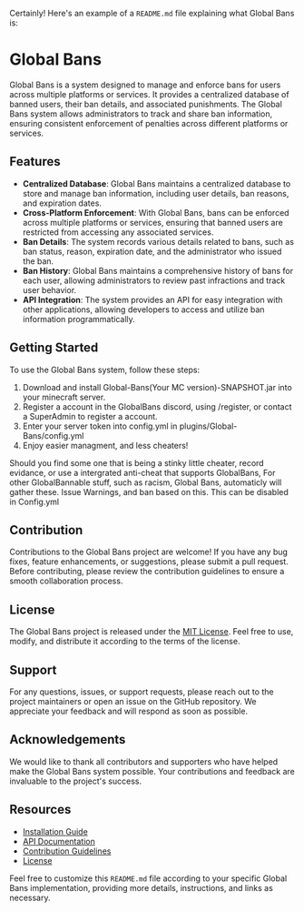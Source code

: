 Certainly! Here's an example of a `README.md` file explaining what Global Bans is:

# Global Bans

Global Bans is a system designed to manage and enforce bans for users across multiple platforms or services. It provides a centralized database of banned users, their ban details, and associated punishments. The Global Bans system allows administrators to track and share ban information, ensuring consistent enforcement of penalties across different platforms or services.

## Features

- **Centralized Database**: Global Bans maintains a centralized database to store and manage ban information, including user details, ban reasons, and expiration dates.
- **Cross-Platform Enforcement**: With Global Bans, bans can be enforced across multiple platforms or services, ensuring that banned users are restricted from accessing any associated services.
- **Ban Details**: The system records various details related to bans, such as ban status, reason, expiration date, and the administrator who issued the ban.
- **Ban History**: Global Bans maintains a comprehensive history of bans for each user, allowing administrators to review past infractions and track user behavior.
- **API Integration**: The system provides an API for easy integration with other applications, allowing developers to access and utilize ban information programmatically.

## Getting Started

To use the Global Bans system, follow these steps:

1. Download and install Global-Bans(Your MC version)-SNAPSHOT.jar into your minecraft server.
2. Register a account in the GlobalBans discord, using /register, or contact a SuperAdmin to register a account.
3. Enter your server token into config.yml in plugins/Global-Bans/config.yml
4. Enjoy easier managment, and less cheaters!

Should you find some one that is being a stinky little cheater, record evidance, or use a intergrated anti-cheat that supports GlobalBans,
For other GlobalBannable stuff, such as racism, Global Bans, automaticly will gather these. Issue Warnings, and ban based on this. This can be disabled in Config.yml



## Contribution

Contributions to the Global Bans project are welcome! If you have any bug fixes, feature enhancements, or suggestions, please submit a pull request. Before contributing, please review the contribution guidelines to ensure a smooth collaboration process.

## License

The Global Bans project is released under the [MIT License](LICENSE). Feel free to use, modify, and distribute it according to the terms of the license.

## Support

For any questions, issues, or support requests, please reach out to the project maintainers or open an issue on the GitHub repository. We appreciate your feedback and will respond as soon as possible.

## Acknowledgements

We would like to thank all contributors and supporters who have helped make the Global Bans system possible. Your contributions and feedback are invaluable to the project's success.

## Resources

- [Installation Guide](docs/installation.md)
- [API Documentation](docs/api.md)
- [Contribution Guidelines](CONTRIBUTING.md)
- [License](LICENSE)

Feel free to customize this `README.md` file according to your specific Global Bans implementation, providing more details, instructions, and links as necessary.
